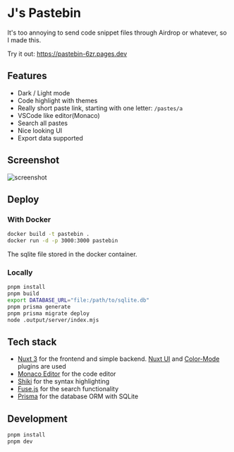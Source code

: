 # J's Pastebin


It's too annoying to send code snippet files through Airdrop or whatever, so I made this.

Try it out: https://pastebin-6zr.pages.dev

## Features

- Dark / Light mode
- Code highlight with themes
- Really short paste link, starting with one letter: `/pastes/a`
- VSCode like editor(Monaco)
- Search all pastes
- Nice looking UI
- Export data supported

## Screenshot
![screenshot](https://github.com/user-attachments/assets/1a1d8199-f65e-4e60-96df-ab3a0886f45a)

## Deploy

### With Docker

```sh
docker build -t pastebin .
docker run -d -p 3000:3000 pastebin
```

The sqlite file stored in the docker container.

### Locally

```sh
pnpm install
pnpm build
export DATABASE_URL="file:/path/to/sqlite.db"
pnpm prisma generate
pnpm prisma migrate deploy
node .output/server/index.mjs
```

## Tech stack

- [Nuxt 3](https://nuxt.com/) for the frontend and simple backend. [Nuxt UI](https://ui.nuxt.com/) and [Color-Mode](https://color-mode.nuxtjs.org/) plugins are used
- [Monaco Editor](https://microsoft.github.io/monaco-editor/) for the code editor
- [Shiki](https://shiki.matsu.io/) for the syntax highlighting
- [Fuse.js](https://fusejs.io/) for the search functionality
- [Prisma](https://prisma.io/) for the database ORM with SQLite

## Development

```sh
pnpm install
pnpm dev
```
